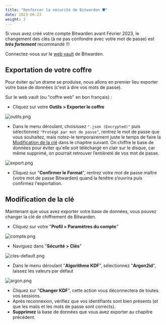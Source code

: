 ```yaml
---
title: "Renforcer la sécurité de Bitwarden 🛡️"
date: 2023-06-23
weight: 3
---
```


Si vous avez créé votre compte Bitwarden avant Février 2023, le changement des clés (à ne pas confondre avec votre mot de passe) est ***très fortement*** recommandé !!!

Connectez-vous sur le [web vault](https://vault.bitwarden.com/) de Bitwarden.

## Exportation de votre coffre

Pour éviter qu'un drame se produise, nous allons en premier lieu exporter votre base de données (c'est à dire vos mots de passe).

Sur le web vault (ou "coffre web" en bon français) :

- Cliquez sur votre **Outils > Exporter le coffre**

![outils.png](/renforcement-bitwarden/outils.png)

- Dans le menu déroulant, choisissez `".json (Encrypted)"` puis sélectionnez `"Protégé par mot de passe"`, rentrez le mot de passe que vous souhaitez, mais notez-le temporairement juste le temps de faire la [Modification de la clé](#modification-de-la-cle) dans le chapitre suivant. On chiffre le base de données pour éviter qu'elle soit téléchargé en clair sur le disque, car même supprimé, on pourrait retrouver l’entièreté de vos mot de passe.

![export.png](/renforcement-bitwarden/export.png)

- Cliquez sur "**Confirmer le Format**", rentrez votre mot de passe maître (votre mot de passe Bitwarden) quand la fenêtre s’ouvrira puis confirmez l'exportation.

## Modification de la clé

Maintenant que vous avez exporter votre base de données, vous pouvez changer la clé de chiffrement de Bitwarden.

- Cliquez sur votre "**Profil > Paramètres du compte**"

![compte.png](/renforcement-bitwarden/compte.png)

- Naviguez dans "**Sécurité > Clés**"

![cles-default.png](/renforcement-bitwarden/cles-default.png)

- Dans le menu déroulant "**Algorithme KDF**", sélectionnez "**Argon2id**", laissez les valeurs par défaut

![argon.png](/renforcement-bitwarden/argon.png)

- Cliquez sur "**Changer KDF**", cette action vous déconnectera de toutes vos sessions.
- Après reconnexion, vérifiez que vos identifiants sont bien présents (et que les mails et les mots de passe sont corrects).
- **Supprimez** la base de données que vous avez exporter au chapitre précédent.